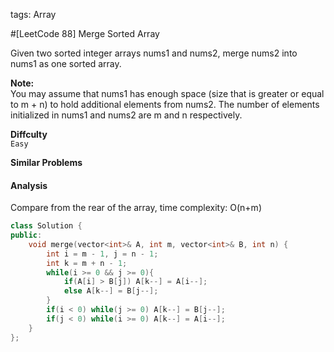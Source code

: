 tags: Array

#[LeetCode 88] Merge Sorted Array

Given two sorted integer arrays nums1 and nums2, merge nums2 into nums1 as one sorted array.

**Note:**  
You may assume that nums1 has enough space (size that is greater or equal to m + n) to hold additional elements from nums2. 
The number of elements initialized in nums1 and nums2 are m and n respectively.


**Diffculty**  
`Easy`

**Similar Problems**  


#### Analysis
Compare from the rear of the array, time complexity: O(n+m)

```cpp
class Solution {
public:
    void merge(vector<int>& A, int m, vector<int>& B, int n) {
        int i = m - 1, j = n - 1;
        int k = m + n - 1;
        while(i >= 0 && j >= 0){
            if(A[i] > B[j]) A[k--] = A[i--];
            else A[k--] = B[j--];
        }
        if(i < 0) while(j >= 0) A[k--] = B[j--];
        if(j < 0) while(i >= 0) A[k--] = A[i--];
    }
};
```